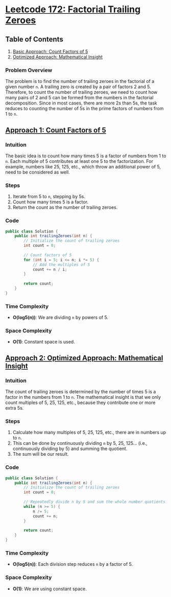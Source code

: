# [Leetcode 172: Factorial Trailing Zeroes](https://leetcode.com/problems/factorial-trailing-zeroes/)

## Table of Contents
1. [Basic Approach: Count Factors of 5](#basic-approach)
2. [Optimized Approach: Mathematical Insight](#optimized-approach)

### Problem Overview

The problem is to find the number of trailing zeroes in the factorial of a given number `n`. A trailing zero is created by a pair of factors 2 and 5. Therefore, to count the number of trailing zeroes, we need to count how many pairs of 2 and 5 can be formed from the numbers in the factorial decomposition. Since in most cases, there are more 2s than 5s, the task reduces to counting the number of 5s in the prime factors of numbers from 1 to `n`.

## [Approach 1: Count Factors of 5](#basic-approach)

### Intuition
The basic idea is to count how many times 5 is a factor of numbers from 1 to `n`. Each multiple of 5 contributes at least one 5 to the factorization. For example, numbers like 25, 125, etc., which throw an additional power of 5, need to be considered as well.

### Steps
1. Iterate from 5 to `n`, stepping by 5s.
2. Count how many times 5 is a factor.
3. Return the count as the number of trailing zeroes.

### Code
```java
public class Solution {
    public int trailingZeroes(int n) {
        // Initialize the count of trailing zeroes
        int count = 0;
        
        // Count factors of 5
        for (int i = 5; i <= n; i *= 5) {
            // Add the multiples of 5
            count += n / i;
        }
        
        return count;
    }
}
```

### Time Complexity
- **O(log5(n))**: We are dividing `n` by powers of 5.

### Space Complexity
- **O(1)**: Constant space is used.

## [Approach 2: Optimized Approach: Mathematical Insight](#optimized-approach)

### Intuition
The count of trailing zeroes is determined by the number of times 5 is a factor in the numbers from 1 to `n`. The mathematical insight is that we only count multiples of 5, 25, 125, etc., because they contribute one or more extra 5s. 

### Steps
1. Calculate how many multiples of 5, 25, 125, etc., there are in numbers up to `n`.
2. This can be done by continuously dividing `n` by 5, 25, 125... (i.e., continuously dividing by 5) and summing the quotient.
3. The sum will be our result.

### Code
```java
public class Solution {
    public int trailingZeroes(int n) {
        // Initialize the count of trailing zeroes
        int count = 0;
        
        // Repeatedly divide n by 5 and sum the whole number quotients
        while (n >= 5) {
            n /= 5;
            count += n;
        }
        
        return count;
    }
}
```

### Time Complexity
- **O(log5(n))**: Each division step reduces `n` by a factor of 5.

### Space Complexity
- **O(1)**: We are using constant space.

